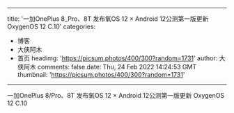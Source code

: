 
---
title: '一加OnePlus 8_Pro、8T 发布氧OS 12 × Android 12公测第一版更新 OxygenOS 12 C.10'
categories: 
 - 博客
 - 大侠阿木
 - 首页
headimg: 'https://picsum.photos/400/300?random=1731'
author: 大侠阿木
comments: false
date: Thu, 24 Feb 2022 14:24:53 GMT
thumbnail: 'https://picsum.photos/400/300?random=1731'
---

<div>   
一加OnePlus 8/Pro、8T 发布氧OS 12 × Android 12公测第一版更新 OxygenOS 12 C.10  
</div>
            